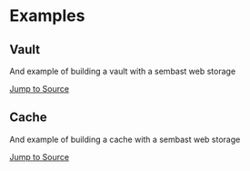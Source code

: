 # Examples

## Vault

And example of building a vault with a sembast web storage

[Jump to Source](https://github.com/ivoleitao/stash/blob/develop/packages/stash_sembast_web/example/vault)

## Cache

And example of building a cache with a sembast web storage

[Jump to Source](https://github.com/ivoleitao/stash/blob/develop/packages/stash_sembast_web/example/cache)